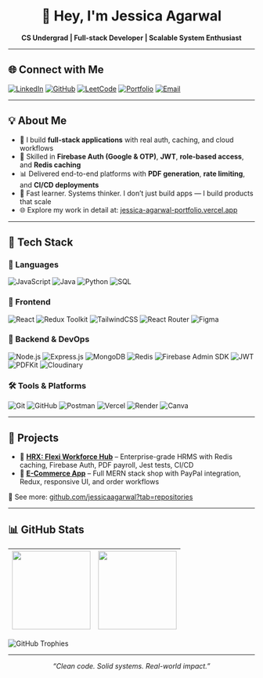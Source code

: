 
<h1 align="center">👋 Hey, I'm Jessica Agarwal</h1>

<p align="center">
  <strong>CS Undergrad | Full-stack Developer | Scalable System Enthusiast</strong>
</p>

---

## 🌐 Connect with Me

[![LinkedIn](https://img.shields.io/badge/LinkedIn-blue?logo=linkedin&logoColor=white)](https://www.linkedin.com/in/jessica-agarwal-00b6b7225/)
[![GitHub](https://img.shields.io/badge/GitHub-181717?logo=github&logoColor=white)](https://github.com/jessicaagarwal)
[![LeetCode](https://img.shields.io/badge/LeetCode-FFA116?logo=leetcode&logoColor=white)](https://leetcode.com/u/jessicaagarwal/)
[![Portfolio](https://img.shields.io/badge/Portfolio-000000?logo=vercel&logoColor=white)](https://jessica-agarwal-portfolio.vercel.app/)
[![Email](https://img.shields.io/badge/Gmail-red?logo=gmail&logoColor=white)](mailto:agarwaljessica25@gmail.com)

---

## 💡 About Me

- 💼 I build **full-stack applications** with real auth, caching, and cloud workflows  
- 🔐 Skilled in **Firebase Auth (Google & OTP)**, **JWT**, **role-based access**, and **Redis caching**  
- 📊 Delivered end-to-end platforms with **PDF generation**, **rate limiting**, and **CI/CD deployments**  
- 🧠 Fast learner. Systems thinker. I don’t just build apps — I build products that scale
- 🌐 Explore my work in detail at: [jessica-agarwal-portfolio.vercel.app](https://jessica-agarwal-portfolio.vercel.app/)

---

## 🧰 Tech Stack

### 💬 Languages
![JavaScript](https://img.shields.io/badge/JavaScript-F7DF1E?logo=javascript&logoColor=black)
![Java](https://img.shields.io/badge/Java-007396?logo=java&logoColor=white)
![Python](https://img.shields.io/badge/Python-3776AB?logo=python&logoColor=white)
![SQL](https://img.shields.io/badge/SQL-4479A1?logo=mysql&logoColor=white)

### 🎨 Frontend
![React](https://img.shields.io/badge/React(Vite)-20232A?logo=react&logoColor=61DAFB)
![Redux Toolkit](https://img.shields.io/badge/Redux--Toolkit-593D88?logo=redux&logoColor=white)
![TailwindCSS](https://img.shields.io/badge/TailwindCSS-38B2AC?logo=tailwindcss&logoColor=white)
![React Router](https://img.shields.io/badge/React--Router-CA4245?logo=reactrouter&logoColor=white)
![Figma](https://img.shields.io/badge/Figma-F24E1E?logo=figma&logoColor=white)

### 🔧 Backend & DevOps
![Node.js](https://img.shields.io/badge/Node.js-339933?logo=node.js&logoColor=white)
![Express.js](https://img.shields.io/badge/Express.js-000000?logo=express&logoColor=white)
![MongoDB](https://img.shields.io/badge/MongoDB-47A248?logo=mongodb&logoColor=white)
![Redis](https://img.shields.io/badge/Redis-DC382D?logo=redis&logoColor=white)
![Firebase Admin SDK](https://img.shields.io/badge/Firebase--Admin-FFCA28?logo=firebase&logoColor=black)
![JWT](https://img.shields.io/badge/JWT-black?logo=jsonwebtokens&logoColor=white)
![PDFKit](https://img.shields.io/badge/PDFKit-003B71?logo=pdf&logoColor=white)
![Cloudinary](https://img.shields.io/badge/Cloudinary-3448C5?logo=cloudinary&logoColor=white)

### 🛠 Tools & Platforms
![Git](https://img.shields.io/badge/Git-F05032?logo=git&logoColor=white)
![GitHub](https://img.shields.io/badge/GitHub-181717?logo=github&logoColor=white)
![Postman](https://img.shields.io/badge/Postman-FF6C37?logo=postman&logoColor=white)
![Vercel](https://img.shields.io/badge/Vercel-000000?logo=vercel&logoColor=white)
![Render](https://img.shields.io/badge/Render-46E3B7?logo=render&logoColor=black)
![Canva](https://img.shields.io/badge/Canva-00C4CC?logo=canva&logoColor=white)

---

## 🚀 Projects

- 🔹 [**HRX: Flexi Workforce Hub**](https://github.com/jessicaagarwal/S64_Jessica_Capstone_HRX) – Enterprise-grade HRMS with Redis caching, Firebase Auth, PDF payroll, Jest tests, CI/CD  
- 🔹 [**E-Commerce App**](https://github.com/jessicaagarwal/e-commerce-application) – Full MERN stack shop with PayPal integration, Redux, responsive UI, and order workflows

📂 See more: [github.com/jessicaagarwal?tab=repositories](https://github.com/jessicaagarwal?tab=repositories)

---

## 📊 GitHub Stats

| <img src="https://github-readme-stats.vercel.app/api?username=jessicaagarwal&show_icons=true&theme=radical" height="160" /> | <img src="https://github-readme-stats.vercel.app/api/top-langs/?username=jessicaagarwal&layout=compact&theme=radical" height="160" /> |
| --- | --- |

![GitHub Trophies](https://github-profile-trophy.vercel.app/?username=jessicaagarwal&theme=onedark&row=1&no-frame=true&margin-w=20)

---

<p align="center"><i>“Clean code. Solid systems. Real-world impact.”</i></p>

